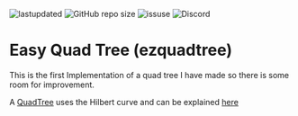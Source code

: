 ![lastupdated](https://img.shields.io/github/last-commit/cowboy8625/ezquadtree)
![GitHub repo size](https://img.shields.io/github/repo-size/cowboy8625/ezquadtree)
![issuse](https://img.shields.io/github/issues/cowboy8625/ezquadtree)
![Discord](https://img.shields.io/discord/509849754155614230)
# Easy Quad Tree (ezquadtree)

This is the first Implementation of a quad tree I have made so there is some room for
improvement.

A [QuadTree](https://www.i-programmer.info/programming/theory/1679-quadtrees-and-octrees.html) uses the Hilbert curve and can be explained [here](http://blog.notdot.net/2009/11/Damn-Cool-Algorithms-Spatial-indexing-with-Quadtrees-and-Hilbert-Curves)


